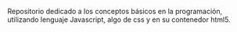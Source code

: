 Repositorio dedicado a los conceptos básicos en la programación, utilizando lenguaje Javascript, algo de css y en su contenedor html5.
